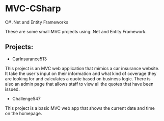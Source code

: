 # MVC-CSharp
C# .Net and Entity Frameworks


These are some small MVC projects using .Net and Entity Framework.

## Projects:
* CarInsurance513

This project is an MVC web application that mimics a car insurance website. It take the user's input on their information and what kind of coverage they are looking for and calculates a quote based on business logic. There is also an admin page that allows staff to view all the quotes that have been issued. 

* Challenge547 

This project is a basic MVC web app that shows the current date and time on the homepage. 
